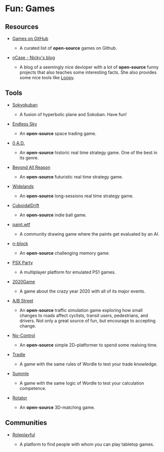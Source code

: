 # Fun: Games

## Resources

- [Games on GitHub](https://github.com/leereilly/games)
  
   - A curated list of **open-source** games on Github.

- [nCase - Nicky's blog](https://ncase.me)
  
   - A blog of a seemingly nice devloper with a lot of **open-source** funny projects that also teaches some interesting facts. She also provides some nice tools like [Loopy](https://ncase.me/loopy).

## Tools

* [Sokyokuban](https://sokyokuban.com)
  
   * A fusion of hyperbolic plane and Sokoban. Have fun!

* [Endless Sky](https://endless-sky.github.io)
  
   * An **open-source** space trading game.

* [0 A.D.](https://play0ad.com)
  
   * An **open-source** historic real time strategy game. One of the best in its genre.

* [Beyond All Reason](https://www.beyondallreason.info)
  
   * An **open-source** futuristic real time strategy game.

* [Widelands](https://www.widelands.org)
  
   * An **open-source** long-sessions real time strategy game.

* [CuboidalDrift](https://github.com/virejdasani/CuboidalDrift)
  
   * An **open-source** indie ball game.

* [paint.wtf](https://paint.wtf)
  
   * A community drawing game where the paints get evaluated by an AI.

* [n-block](https://github.com/TheLittleMister/dualnback)
  
   * An **open-source** challenging memory game.

* [PSX Party](https://psxparty.kosmi.io)
  
   * A multiplayer platform for emulated PS1 games.

* [2020Game](https://2020game.io)
  
   * A game about the crazy year 2020 with all of its major events.

* [A/B Street](https://github.com/a-b-street/abstreet)
  
   * An **open-source** traffic simulation game exploring how small changes to roads affect cyclists, transit users, pedestrians, and drivers. Not only a great source of fun, but encourage to accepting change.

* [No-Control](https://github.com/boris-marinov/no-control)
  
   * An **open-source** simple 2D-platformer to spend some realxing time.

* [Tradle](https://oec.world/en/tradle)
  
   * A game with the same rules of Wordle to test your trade knowledge.

* [Summle](https://summle.net)
  
   * A game with the same logic of Wordle to test your calculation competence.

* [Rotator](https://0xf00ff00f.github.io/rotator/)
  
   * An **open-source** 3D-matching game. 

## Communities

* [Roleplayful](https://roleplayful.com)
  
   * A platform to find people with whom you can play tabletop games.
